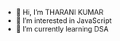 - 👋 Hi, I’m THARANI KUMAR
- 👀 I’m interested in JavaScript
- 🌱 I’m currently learning DSA

<!---
THARANI444/THARANI444 is a ✨ special ✨ repository because its `README.md` (this file) appears on your GitHub profile.
You can click the Preview link to take a look at your changes.
--->
